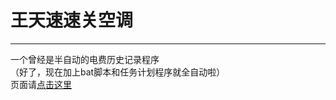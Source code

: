 # 王天速速关空调
***
一个曾经是半自动的电费历史记录程序  
（好了，现在加上bat脚本和任务计划程序就全自动啦）  
页面请[点击这里](https://saafo.github.io/electricityfee_display/)
